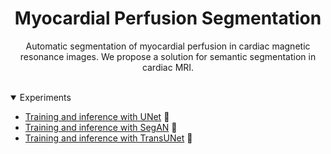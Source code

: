 <div align="center">
  
# Myocardial Perfusion Segmentation
Automatic segmentation of myocardial perfusion in cardiac magnetic resonance images. We propose a solution for semantic segmentation in cardiac MRI.
  
  
</div>

<br>
<details open>
<summary>Experiments</summary>

- [Training and inference with UNet](https://github.com/msepulvedagodoy/myocardial-perfusion-segmentation/wiki/Training-and-inference-with-UNet) 🌟
- [Training and inference with SegAN](https://github.com/msepulvedagodoy/myocardial-perfusion-segmentation/wiki/Training-and-inference-with-SegAN) 🌟
- [Training and inference with TransUNet]() 🚀

</details>
